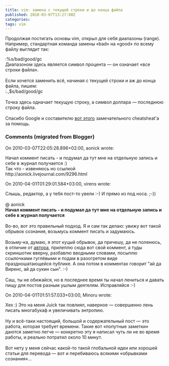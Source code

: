 ```yaml
---
title: vim: замена с текущей строки и до конца файла
published: 2010-03-07T13:27:00Z
categories: 
tags: vim
---
```


Продолжая постигать основы vim, открыл для себя диапазоны (range). Например, стандартная команда замены «bad» на «good» по всему файлу выглядит так:<br /><div class="code">:%s/bad/good/gc</div>Диапазоном здесь является символ процента — он означает «все строки файла».<br /><br />Если хочется заменить всё, начиная с текущей строки и аж до конца файла, пишем:<br /><div class="code">:.,$s/bad/good/gc</div><br />Точка здесь одначает текущую строку, а символ доллара — последнюю строку файла.<br /><br />Спасибо Google и составителю <a href="http://www.eec.com/business/vi.html">вот этого</a> замечательного cheatsheat'а за помощь.

<h3 id='hakyll-convert-comments-title'>Comments (migrated from Blogger)</h3>
<div class='hakyll-convert-comment'>
<p class='hakyll-convert-comment-date'>On 2010-03-07T22:05:28.896+02:00, aonick wrote:</p>
<p class='hakyll-convert-comment-body'>
Начал коммент писать - и подумал да тут мне на отдельную запись и себе в журнал получается :)<br />Так что - извеняюсь но ссылкой<br />http://aonick.livejournal.com/9296.html
</p>
</div>

<div class='hakyll-convert-comment'>
<p class='hakyll-convert-comment-date'>On 2010-04-01T01:29:01.584+03:00, virens wrote:</p>
<p class='hakyll-convert-comment-body'>
Слышь, редактор, а у тебя пост-то увели :-) И прямо из под носа. ;-))<br /><br />@ aonick<br /><b>Начал коммент писать - и подумал да тут мне на отдельную запись и себе в журнал получается</b><br /><br />Во-во, вот это правильный подход. Я и сам так делаю: увижу вот такой обрывок сознания, возьмусь коммент писать и задумаюсь. <br /><br />Возьму-ка, думаю, я этот куцый обрывок, да причешу, да не поленюсь, в отличие от <a href="http://www.blogger.com/profile/15979236009981641914" rel="nofollow">автора</a>, прилеплю сюда вот свой коммент, а туды скриншотик вверну, разбавлю вводными словами, посыплю ссылочками гуглёвыми и подам в разогретом виде праздношатающейся публике. А она потом в комментах говорит &quot;ай да Виренс, ай да сукин сын&quot;. :-)<br /><br />Саш, ты не обижайся, но в последнее время ты начал лениться и давать пищу для постов разным ушлым деятелям. Исправляйся :-)
</p>
</div>

<div class='hakyll-convert-comment'>
<p class='hakyll-convert-comment-date'>On 2010-04-01T01:51:57.033+03:00, Minoru wrote:</p>
<p class='hakyll-convert-comment-body'>
Хех :) Это на меня Juick так повлиял, наверное — совершенно лень писать многабукаф и увеличивать энтропию.<br /><br />Ну и всё-таки настоящий, большой и содержательный пост — это работа, которая требует времени. Такие вот «попутные заметки» даются заметно легче — конкретно эту я написал чуть ли не во время работы, и реально потратил около 10 минут.<br /><br />Вот нету у меня сейчас какой-то такой глобальной идеи или хорошей статьи для перевода — вот и перебиваюсь всякими «обрывками сознания»…
</p>
</div>



